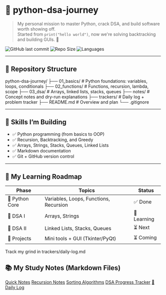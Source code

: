 # 🐍 python-dsa-journey

> My personal mission to master Python, crack DSA, and build software worth showing off.  
> Started from `print("hello world")`, now we're solving backtracking and building GUIs. 🚀

![GitHub last commit](https://img.shields.io/github/last-commit/bhavya-tripathy/python-dsa-journey?color=green&style=flat-square)
![Repo Size](https://img.shields.io/github/repo-size/bhavya-tripathy/python-dsa-journey?color=blue&style=flat-square)
![Languages](https://img.shields.io/github/languages/top/bhavya-tripathy/python-dsa-journey?style=flat-square)

---

## 🔧 Repository Structure

python-dsa-journey/
├── 01_basics/ # Python foundations: variables, loops, conditionals
├── 02_functions/ # Functions, recursion, lambda, scope
├── 03_dsa/ # Arrays, linked lists, stacks, queues
├── notes/ # Concept notes and dry-run explanations
├── trackers/ # Daily log + problem tracker
├── README.md # Overview and plan
└── .gitignore

---

## 🧠 Skills I’m Building

- ✅ Python programming (from basics to OOP)
- ✅ Recursion, Backtracking, and Greedy
- ✅ Arrays, Strings, Stacks, Queues, Linked Lists
- ✅ Markdown documentation
- ✅ Git + GitHub version control

---

## 🎯 My Learning Roadmap

| Phase          | Topics                                 | Status |
|----------------|-----------------------------------------|--------|
| 📘 Python Core | Variables, Loops, Functions, Recursion | ✅ Done |
| 📗 DSA I        | Arrays, Strings                        | 🔄 Learning |
| 📙 DSA II       | Linked Lists, Stacks, Queues           | ⏳ Next |
| 📕 Projects     | Mini tools + GUI (Tkinter/PyQt)        | ⏳ Coming |

Track my grind in trackers/daily-log.md
## 📚 My Study Notes (Markdown Files)

[Quick Notes](01_basics/02_functions/03_dsa/notes/quicknotes.md)
[Recursion Notes](notes/recursion.md)
[Sorting Algorithms](notes/sorting_algorithms.md)
[DSA Progress Tracker](03_dsa/notes/trackers/dsa-progress.md)
[📝 Daily Log](01_basics/02_functions/03_dsa/notes/trackers/daily-log.md)
